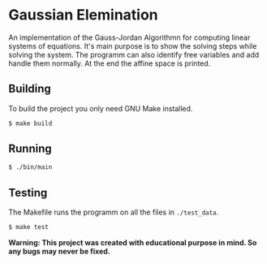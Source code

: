 # Gaussian Elemination

An implementation of the Gauss-Jordan Algorithmn for computing linear systems of equations. It's main purpose is to show the solving steps while solving the system. The programm can also identify free variables and add handle them normally. At the end the affine space is printed.

## Building
To build the project you only need GNU Make installed.
```sh
$ make build
```

## Running
```sh
$ ./bin/main
```

## Testing
The Makefile runs the programm on all the files in `./test_data`.
```sh
$ make test
```

**Warning: This project was created with educational purpose in mind. So any bugs may never be fixed.**
